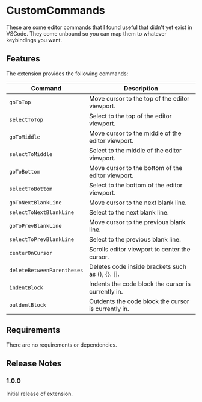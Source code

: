 # CustomCommands

These are some editor commands that I found useful that didn't yet exist in VSCode. They come unbound so you can map them to whatever keybindings you want.

## Features

The extension provides the following commands:

| Command | Description |
| ------- | ----------- |
| `goToTop` | Move cursor to the top of the editor viewport. |
| `selectToTop` | Select to the top of the editor viewport. |
| `goToMiddle` | Move cursor to the middle of the editor viewport. |
| `selectToMiddle` | Select to the middle of the editor viewport. |
| `goToBottom` | Move cursor to the bottom of the editor viewport. |
| `selectToBottom` | Select to the bottom of the editor viewport. |
| `goToNextBlankLine` | Move cursor to the next blank line. |
| `selectToNextBlankLine` | Select to the next blank line. |
| `goToPrevBlankLine` | Move cursor to the previous blank line. |
| `selectToPrevBlankLine` | Select to the previous blank line. |
| `centerOnCursor` | Scrolls editor viewport to center the cursor. |
| `deleteBetweenParentheses` | Deletes code inside brackets such as (), {}. []. |
| `indentBlock` | Indents the code block the cursor is currently in. |
| `outdentBlock` | Outdents the code block the cursor is currently in. |

## Requirements

There are no requirements or dependencies.

## Release Notes

### 1.0.0

Initial release of extension.


